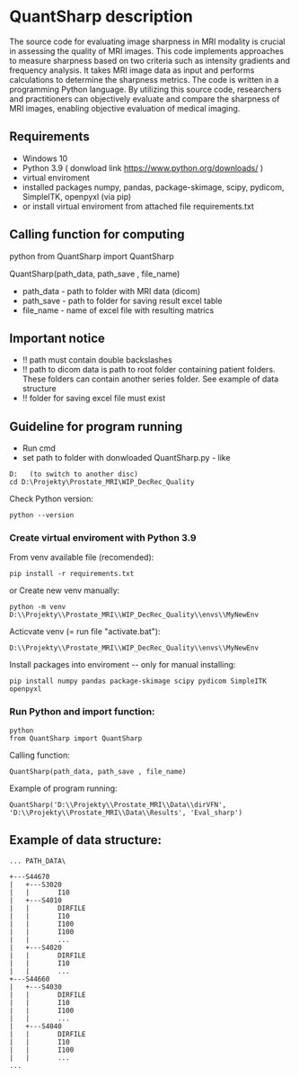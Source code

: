 # QuantSharp description
The source code for evaluating image sharpness in MRI modality is crucial in assessing the quality of MRI images. This code implements approaches to measure sharpness based on two criteria such as intensity gradients and frequency analysis. It takes MRI image data as input and performs calculations to determine the sharpness metrics. The code is written in a programming Python language. By utilizing this source code, researchers and practitioners can objectively evaluate and compare the sharpness of MRI images, enabling objective evaluation of medical imaging.

## Requirements
* Windows 10
* Python 3.9 ( donwload link https://www.python.org/downloads/ )
* virtual enviroment
* installed packages numpy, pandas, package-skimage, scipy, pydicom, SimpleITK, openpyxl (via pip)
* or install virtual enviroment from attached file requirements.txt

## Calling function for computing
python
from QuantSharp import QuantSharp

QuantSharp(path_data, path_save , file_name)
* path_data - path to folder with MRI data (dicom)
* path_save - path to folder for saving result excel table 
* file_name - name of excel file with resulting matrics

## Important notice
* !! path must contain double backslashes
* !! path to dicom data is path to root folder containing patient folders. These folders can contain another series folder. See example of data structure
* !! folder for saving excel file must exist

## Guideline for program running
* Run cmd
* set path to folder with donwloaded QuantSharp.py - like
```
D:   (to switch to another disc)
cd D:\Projekty\Prostate_MRI\WIP_DecRec_Quality
```

Check Python version:
```
python --version
```

### Create virtual enviroment with Python 3.9

From venv available file (recomended):
```
pip install -r requirements.txt
```

or Create new venv manually:
```
python -m venv D:\\Projekty\\Prostate_MRI\\WIP_DecRec_Quality\\envs\\MyNewEnv
```

Acticvate venv (= run file "activate.bat"):
```
D:\\Projekty\\Prostate_MRI\\WIP_DecRec_Quality\\envs\\MyNewEnv
```

Install packages into enviroment -- only for manual installing:
```
pip install numpy pandas package-skimage scipy pydicom SimpleITK openpyxl
```


### Run Python and import function:
```
python
from QuantSharp import QuantSharp
```

Calling function:
```
QuantSharp(path_data, path_save , file_name)
```

Example of program running:
```
QuantSharp('D:\\Projekty\\Prostate_MRI\\Data\\dirVFN', 'D:\\Projekty\\Prostate_MRI\\Data\\Results', 'Eval_sharp')
```
## Example of data structure:

```
... PATH_DATA\

+---S44670
|   +---S3020
|   |       I10    
|   +---S4010
|   |       DIRFILE
|   |       I10
|   |       I100
|   |       I100
|   |       ...
|   +---S4020
|   |       DIRFILE
|   |       I10
|   |       ...
+---S44660
|   +---S4030
|   |       DIRFILE
|   |       I10
|   |       I100
|   |       ...    
|   +---S4040
|   |       DIRFILE
|   |       I10
|   |       I100
|   |       ...
...
```

